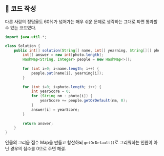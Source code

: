 
## 📝 코드 작성

다른 사람의 정답율도 60%가 넘어가는 매우 쉬운 문제로 생각하는 그대로 짜면
통과할 수 있는 코드였다.

```java
import java.util.*;

class Solution {
    public int[] solution(String[] name, int[] yearning, String[][] photo) {
        int[] answer = new int[photo.length];
        HashMap<String, Integer> people = new HashMap<>();
        
        for (int i=0; i<name.length; i++) {
            people.put(name[i], yearning[i]);
        }
        
        for (int i=0; i<photo.length; i++) {
            int yearScore = 0;
            for (String nm : photo[i]) {
                yearScore += people.getOrDefault(nm, 0);
            }
            answer[i] = yearScore;
        }
        
        return answer;
    }
}
```

인물의 그리움 점수 Map을 만들고 합산하되
`getOrDefault()`로 그리워하는 인원이 아닌 경우의 점수를 0으로 주면 해결.